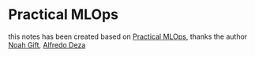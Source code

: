 # Practical MLOps
this notes has been created based on [Practical MLOps](https://learning.oreilly.com/library/view/practical-mlops/9781098103002/), thanks the author [Noah Gift](https://noahgift.com/), [Alfredo Deza](https://www.linkedin.com/in/alfredodeza/)
